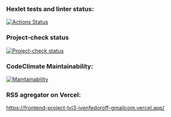 ### Hexlet tests and linter status:

[![Actions Status](https://github.com/ivan-fedoroff/frontend-project-lvl3/workflows/hexlet-check/badge.svg)](https://github.com/ivan-fedoroff/frontend-project-lvl3/actions)

### Project-check status

[![Project-check status](https://github.com/ivan-fedoroff/frontend-project-lvl3/actions/workflows/project-check.yml/badge.svg)](https://github.com/ivan-fedoroff/frontend-project-lvl3/actions/workflows/project-check.yml)

### CodeClimate Maintainability:

[![Maintainability](https://api.codeclimate.com/v1/badges/a9764ef969d5a9fedb71/maintainability)](https://codeclimate.com/github/ivan-fedoroff/frontend-project-lvl3/maintainability)


### RSS agregator on Vercel: 

https://frontend-project-lvl3-ivenfedoroff-gmailcom.vercel.app/